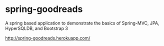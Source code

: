 spring-goodreads
================

A spring based application to demonstrate the basics of Spring-MVC, JPA, HyperSQLDB, and Bootstrap 3

http://spring-goodreads.herokuapp.com/
